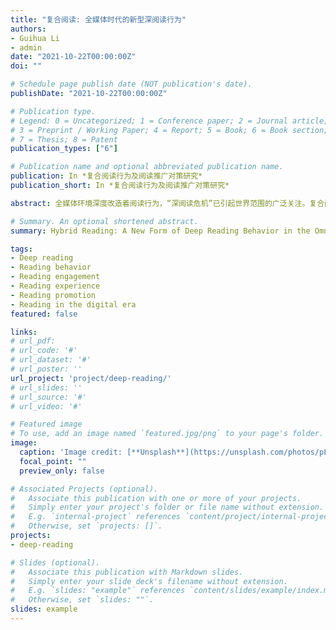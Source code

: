```yaml
---
title: "复合阅读: 全媒体时代的新型深阅读行为"
authors:
- Guihua Li
- admin
date: "2021-10-22T00:00:00Z"
doi: ""

# Schedule page publish date (NOT publication's date).
publishDate: "2021-10-22T00:00:00Z"

# Publication type.
# Legend: 0 = Uncategorized; 1 = Conference paper; 2 = Journal article;
# 3 = Preprint / Working Paper; 4 = Report; 5 = Book; 6 = Book section;
# 7 = Thesis; 8 = Patent
publication_types: ["6"]

# Publication name and optional abbreviated publication name.
publication: In *复合阅读行为及阅读推广对策研究*
publication_short: In *复合阅读行为及阅读推广对策研究*

abstract: 全媒体环境深度改造着阅读行为，“深阅读危机”已引起世界范围的广泛关注。复合阅读行为是新技术下个体的自我适应和自我矫正，以其媒介复合、行为复合、价值复合特征发展为一种新型深阅读行为，并正在带来阅读文化的改变。本书聚焦“读者-阅读行为-阅读环境”间的关系，基于对阅读行为现状的多重调查，就复合阅读形成机理和社会情境等问题进行梳理和探讨，并提出融合式阅读推广及其实践形态。从而系统构建了“复合阅读行为”这一阅读行为新理论，为全民阅读工程创新提供理论支撑。———《复合阅读行为及阅读推广对策研究》(Research on Hybrid Reading and Reading Promotion Strategy)  

# Summary. An optional shortened abstract.
summary: Hybrid Reading: A New Form of Deep Reading Behavior in the Omni-Media Era [Translated title] 📖 Book Chapter

tags:
- Deep reading
- Reading behavior
- Reading engagement
- Reading experience
- Reading promotion
- Reading in the digital era
featured: false

links:
# url_pdf: 
# url_code: '#'
# url_dataset: '#'
# url_poster: ''
url_project: 'project/deep-reading/'
# url_slides: ''
# url_source: '#'
# url_video: '#'

# Featured image
# To use, add an image named `featured.jpg/png` to your page's folder. 
image:
  caption: 'Image credit: [**Unsplash**](https://unsplash.com/photos/pLCdAaMFLTE)'
  focal_point: ""
  preview_only: false

# Associated Projects (optional).
#   Associate this publication with one or more of your projects.
#   Simply enter your project's folder or file name without extension.
#   E.g. `internal-project` references `content/project/internal-project/index.md`.
#   Otherwise, set `projects: []`.
projects:
- deep-reading

# Slides (optional).
#   Associate this publication with Markdown slides.
#   Simply enter your slide deck's filename without extension.
#   E.g. `slides: "example"` references `content/slides/example/index.md`.
#   Otherwise, set `slides: ""`.
slides: example
---
```



